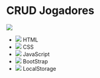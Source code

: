 # CRUD Jogadores

![](http://diogoregis.com.br/portifolio/img/crud_jogadores_js.png)

* ![](http://diogoregis.com.br/portifolio/img/html.png) HTML
* ![](http://diogoregis.com.br/portifolio/img/css.png) CSS
* ![](http://diogoregis.com.br/portifolio/img/js.png) JavaScript
* ![](http://diogoregis.com.br/portifolio/img/bootstrap-stack.png) BootStrap
* ![](http://diogoregis.com.br/portifolio/img/storage01.png) LocalStorage